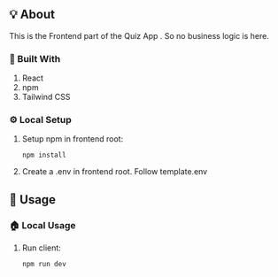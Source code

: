 ## 💡 About

This is the Frontend part of the Quiz App . So no business logic is here.

### 🧱 Built With

1. React
2. npm
3. Tailwind CSS

### ⚙️ Local Setup

1. Setup npm in frontend root:
   ```shell
   npm install
   ```
2. Create a .env in frontend root. Follow template.env

## 👟 Usage

### 🏠 Local Usage

1.  Run client:
    ```bash
    npm run dev
    ```
